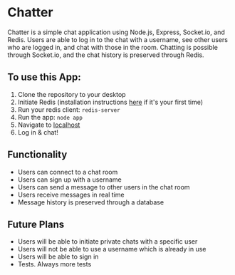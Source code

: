 # Chatter

Chatter is a simple chat application using Node.js, Express, Socket.io, and Redis. Users are able to log in to the chat with a username, see other users who are logged in, and chat with those in the room. Chatting is possible through Socket.io, and the chat history is preserved through Redis.

## To use this App:
  1. Clone the repository to your desktop
  2. Initiate Redis (installation instructions [here](http://redis.io/topics/quickstart) if it's your first time)
  3. Run your redis client: `redis-server`
  4. Run the app: `node app`
  5. Navigate to [localhost](http://localhost:3000)
  6. Log in & chat!

## Functionality
  * Users can connect to a chat room
  * Users can sign up with a username
  * Users can send a message to other users in the chat room
  * Users receive messages in real time
  * Message history is preserved through a database

## Future Plans
  * Users will be able to initiate private chats with a specific user
  * Users will not be able to use a username which is already in use
  * Users will be able to sign in
  * Tests. Always more tests
